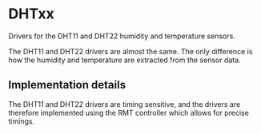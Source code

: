 # DHTxx

Drivers for the DHT11 and DHT22 humidity and temperature sensors.

The DHT11 and DHT22 drivers are almost the same. The only difference is how the humidity and temperature are extracted from the sensor data.

## Implementation details

The DHT11 and DHT22 drivers are timing sensitive, and the drivers are therefore implemented using the RMT controller which allows for precise timings.
